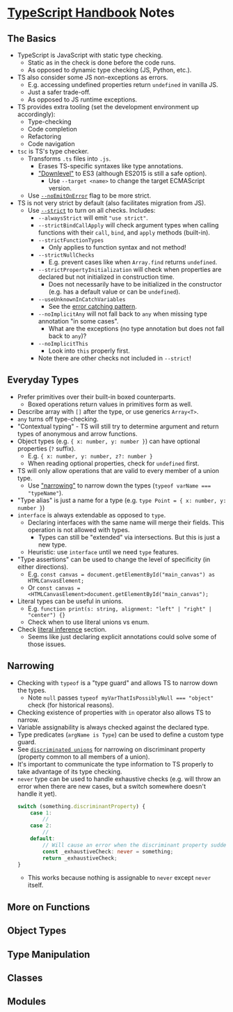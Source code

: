 # [TypeScript Handbook](https://www.typescriptlang.org/docs/handbook/intro.html) Notes

## The Basics

- TypeScript is JavaScript with static type checking.
    - Static as in the check is done before the code runs.
    - As opposed to dynamic type checking (JS, Python, etc.).
- TS also consider some JS non-exceptions as errors.
    - E.g. accessing undefined properties return `undefined` in vanilla JS.
    - Just a safer trade-off.
    - As opposed to JS runtime exceptions.
- TS provides extra tooling (set the development environment up accordingly):
    - Type-checking
    - Code completion
    - Refactoring
    - Code navigation
- `tsc` is TS's type checker.
    - Transforms `.ts` files into `.js`.
        - Erases TS-specific syntaxes like type annotations.
        - ["Downlevel"](https://www.typescriptlang.org/docs/handbook/2/basic-types.html#downleveling) to ES3 (although ES2015 is still a safe option).
            - Use `--target <name>` to change the target ECMAScript version.
    - Use [`--noEmitOnError`](https://www.typescriptlang.org/docs/handbook/2/basic-types.html#emitting-with-errors) flag to be more strict.
- TS is not very strict by default (also facilitates migration from JS).
    - Use [`--strict`](https://www.typescriptlang.org/tsconfig#strict) to turn on all checks. Includes:
        - `--alwaysStrict` will emit `"use strict"`.
        - `--strictBindCallApply` will check argument types when calling functions with their `call`, `bind`, and `apply` methods (built-in).
        - `--strictFunctionTypes`
            - Only applies to function syntax and not method!
        - `--strictNullChecks`
            - E.g. prevent cases like when `Array.find` returns `undefined`.
        - `--strictPropertyInitialization` will check when properties are declared but not initialized in construction time.
            - Does not necessarily have to be initialized in the constructor (e.g. has a default value or can be `undefined`).
        - `--useUnknownInCatchVariables`
            - See the [error catching pattern](https://www.typescriptlang.org/tsconfig#useUnknownInCatchVariables).
        - `--noImplicitAny` will not fall back to `any` when missing type annotation "in some cases".
            - What are the exceptions (no type annotation but does not fall back to `any`)?
        - `--noImplicitThis`
            - Look into `this` properly first.
        - Note there are other checks not included in `--strict`!

## Everyday Types

- Prefer primitives over their built-in boxed counterparts.
    - Boxed operations return values in primitives form as well.
- Describe array with `[]` after the type, or use generics `Array<T>`.
- `any` turns off type-checking.
- "Contextual typing" - TS will still try to determine argument and return types of anonymous and arrow functions.
- Object types (e.g. `{ x: number, y: number }`) can have optional properties (`?` suffix).
    - E.g. `{ x: number, y: number, z?: number }`
    - When reading optional properties, check for `undefined` first.
- TS will only allow operations that are valid to every member of a union type.
    - Use ["narrowing"](https://www.typescriptlang.org/docs/handbook/2/everyday-types.html#working-with-union-types) to narrow down the types (`typeof varName === "typeName"`).
- "Type alias" is just a name for a type (e.g. `type Point = { x: number, y: number }`)
- `interface` is always extendable as opposed to `type`.
    - Declaring interfaces with the same name will merge their fields. This operation is not allowed with types.
        - Types can still be "extended" via intersections. But this is just a new type.
    - Heuristic: use `interface` until we need `type` features.
- "Type assertions" can be used to change the level of specificity (in either directions).
    - E.g. `const canvas = document.getElementById("main_canvas") as HTMLCanvasElement;`
    - Or `const canvas = <HTMLCanvasElement>document.getElementById("main_canvas");`
- Literal types can be useful in unions.
    - E.g. `function print(s: string, alignment: "left" | "right" | "center") {}`
    - Check when to use literal unions vs enum.
- Check [literal inference](https://www.typescriptlang.org/docs/handbook/2/everyday-types.html#literal-inference) section.
    - Seems like just declaring explicit annotations could solve some of those issues.

## Narrowing

- Checking with `typeof` is a "type guard" and allows TS to narrow down the types.
    - Note `null` passes `typeof myVarThatIsPossiblyNull === "object"` check (for historical reasons).
- Checking existence of properties with `in` operator also allows TS to narrow.
- Variable assignability is always checked against the declared type.
- Type predicates (`argName is Type`) can be used to define a custom type guard.
- See [`discriminated unions`](https://www.typescriptlang.org/docs/handbook/2/narrowing.html#discriminated-unions) for narrowing on discriminant property (property common to all members of a union).
- It's important to communicate the type information to TS properly to take advantage of its type checking.
- `never` type can be used to handle exhaustive checks (e.g. will throw an error when there are new cases, but a switch somewhere doesn't handle it yet).
    ```typescript
    switch (something.discriminantProperty) {
        case 1:
            //
        case 2:
            //
        default:
            // Will cause an error when the discriminant property suddenly has a new member.
            const _exhaustiveCheck: never = something;
            return _exhaustiveCheck;
    }
    ```
    - This works because nothing is assignable to `never` except `never` itself.

## More on Functions

## Object Types

## Type Manipulation

## Classes

## Modules
